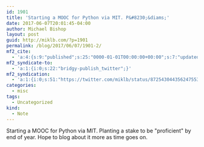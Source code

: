 ```yaml
---
id: 1901
title: 'Starting a MOOC for Python via MIT. P&#8230;&diams;'
date: 2017-06-07T20:01:45-04:00
author: Michael Bishop
layout: post
guid: http://miklb.com/?p=1901
permalink: /blog/2017/06/07/1901-2/
mf2_cite:
  - 'a:4:{s:9:"published";s:25:"0000-01-01T00:00:00+00:00";s:7:"updated";s:25:"0000-01-01T00:00:00+00:00";s:8:"category";a:1:{i:0;s:0:"";}s:6:"author";a:0:{}}'
mf2_syndicate-to:
  - 'a:1:{i:0;s:22:"bridgy-publish_twitter";}'
mf2_syndication:
  - 'a:1:{i:0;s:51:"https://twitter.com/miklb/status/872543044356247553";}'
categories:
  - misc
tags:
  - Uncategorized
kind:
  - Note
---
```

Starting a MOOC for Python via MIT. Planting a stake to be "proficient" by end of year. Hope to blog about it more as time goes on.